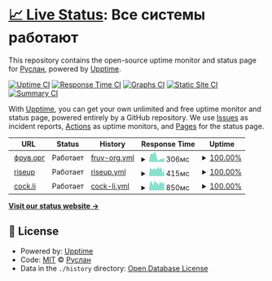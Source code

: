 # [📈 Live Status](https://up.fruw.org): <!--live status--> **Все системы работают**

This repository contains the open-source uptime monitor and status page for [Руслан](fruw.org), powered by [Upptime](https://github.com/upptime/upptime).

[![Uptime CI](https://github.com/fruworg/upptime/workflows/Uptime%20CI/badge.svg)](https://github.com/fruworg/upptime/actions?query=workflow%3A%22Uptime+CI%22)
[![Response Time CI](https://github.com/fruworg/upptime/workflows/Response%20Time%20CI/badge.svg)](https://github.com/fruworg/upptime/actions?query=workflow%3A%22Response+Time+CI%22)
[![Graphs CI](https://github.com/fruworg/upptime/workflows/Graphs%20CI/badge.svg)](https://github.com/fruworg/upptime/actions?query=workflow%3A%22Graphs+CI%22)
[![Static Site CI](https://github.com/fruworg/upptime/workflows/Static%20Site%20CI/badge.svg)](https://github.com/fruworg/upptime/actions?query=workflow%3A%22Static+Site+CI%22)
[![Summary CI](https://github.com/fruworg/upptime/workflows/Summary%20CI/badge.svg)](https://github.com/fruworg/upptime/actions?query=workflow%3A%22Summary+CI%22)

With [Upptime](https://upptime.js.org), you can get your own unlimited and free uptime monitor and status page, powered entirely by a GitHub repository. We use [Issues](https://github.com/fruworg/upptime/issues) as incident reports, [Actions](https://github.com/fruworg/upptime/actions) as uptime monitors, and [Pages](https://up.fruw.org) for the status page.

<!--start: status pages-->
<!-- This summary is generated by Upptime (https://github.com/upptime/upptime) -->
<!-- Do not edit this manually, your changes will be overwritten -->
<!-- prettier-ignore -->
| URL | Status | History | Response Time | Uptime |
| --- | ------ | ------- | ------------- | ------ |
| <img alt="" src="https://icons.duckduckgo.com/ip3/fruw.org.ico" height="13"> [фрув.орг](https://fruw.org) | Работает | [fruv-org.yml](https://github.com/fruworg/upptime/commits/HEAD/history/fruv-org.yml) | <details><summary><img alt="Response time graph" src="./graphs/fruv-org/response-time-week.png" height="20"> 306мс</summary><br><a href="https://up.fruw.org/history/fruv-org"><img alt="Response time 306" src="https://img.shields.io/endpoint?url=https%3A%2F%2Fraw.githubusercontent.com%2Ffruworg%2Fupptime%2FHEAD%2Fapi%2Ffruv-org%2Fresponse-time.json"></a><br><a href="https://up.fruw.org/history/fruv-org"><img alt="24-hour response time 244" src="https://img.shields.io/endpoint?url=https%3A%2F%2Fraw.githubusercontent.com%2Ffruworg%2Fupptime%2FHEAD%2Fapi%2Ffruv-org%2Fresponse-time-day.json"></a><br><a href="https://up.fruw.org/history/fruv-org"><img alt="7-day response time 306" src="https://img.shields.io/endpoint?url=https%3A%2F%2Fraw.githubusercontent.com%2Ffruworg%2Fupptime%2FHEAD%2Fapi%2Ffruv-org%2Fresponse-time-week.json"></a><br><a href="https://up.fruw.org/history/fruv-org"><img alt="30-day response time 306" src="https://img.shields.io/endpoint?url=https%3A%2F%2Fraw.githubusercontent.com%2Ffruworg%2Fupptime%2FHEAD%2Fapi%2Ffruv-org%2Fresponse-time-month.json"></a><br><a href="https://up.fruw.org/history/fruv-org"><img alt="1-year response time 306" src="https://img.shields.io/endpoint?url=https%3A%2F%2Fraw.githubusercontent.com%2Ffruworg%2Fupptime%2FHEAD%2Fapi%2Ffruv-org%2Fresponse-time-year.json"></a></details> | <details><summary><a href="https://up.fruw.org/history/fruv-org">100.00%</a></summary><a href="https://up.fruw.org/history/fruv-org"><img alt="All-time uptime 100.00%" src="https://img.shields.io/endpoint?url=https%3A%2F%2Fraw.githubusercontent.com%2Ffruworg%2Fupptime%2FHEAD%2Fapi%2Ffruv-org%2Fuptime.json"></a><br><a href="https://up.fruw.org/history/fruv-org"><img alt="24-hour uptime 100.00%" src="https://img.shields.io/endpoint?url=https%3A%2F%2Fraw.githubusercontent.com%2Ffruworg%2Fupptime%2FHEAD%2Fapi%2Ffruv-org%2Fuptime-day.json"></a><br><a href="https://up.fruw.org/history/fruv-org"><img alt="7-day uptime 100.00%" src="https://img.shields.io/endpoint?url=https%3A%2F%2Fraw.githubusercontent.com%2Ffruworg%2Fupptime%2FHEAD%2Fapi%2Ffruv-org%2Fuptime-week.json"></a><br><a href="https://up.fruw.org/history/fruv-org"><img alt="30-day uptime 100.00%" src="https://img.shields.io/endpoint?url=https%3A%2F%2Fraw.githubusercontent.com%2Ffruworg%2Fupptime%2FHEAD%2Fapi%2Ffruv-org%2Fuptime-month.json"></a><br><a href="https://up.fruw.org/history/fruv-org"><img alt="1-year uptime 100.00%" src="https://img.shields.io/endpoint?url=https%3A%2F%2Fraw.githubusercontent.com%2Ffruworg%2Fupptime%2FHEAD%2Fapi%2Ffruv-org%2Fuptime-year.json"></a></details>
| <img alt="" src="https://icons.duckduckgo.com/ip3/mail.riseup.net.ico" height="13"> [riseup](https://mail.riseup.net) | Работает | [riseup.yml](https://github.com/fruworg/upptime/commits/HEAD/history/riseup.yml) | <details><summary><img alt="Response time graph" src="./graphs/riseup/response-time-week.png" height="20"> 415мс</summary><br><a href="https://up.fruw.org/history/riseup"><img alt="Response time 415" src="https://img.shields.io/endpoint?url=https%3A%2F%2Fraw.githubusercontent.com%2Ffruworg%2Fupptime%2FHEAD%2Fapi%2Friseup%2Fresponse-time.json"></a><br><a href="https://up.fruw.org/history/riseup"><img alt="24-hour response time 423" src="https://img.shields.io/endpoint?url=https%3A%2F%2Fraw.githubusercontent.com%2Ffruworg%2Fupptime%2FHEAD%2Fapi%2Friseup%2Fresponse-time-day.json"></a><br><a href="https://up.fruw.org/history/riseup"><img alt="7-day response time 415" src="https://img.shields.io/endpoint?url=https%3A%2F%2Fraw.githubusercontent.com%2Ffruworg%2Fupptime%2FHEAD%2Fapi%2Friseup%2Fresponse-time-week.json"></a><br><a href="https://up.fruw.org/history/riseup"><img alt="30-day response time 415" src="https://img.shields.io/endpoint?url=https%3A%2F%2Fraw.githubusercontent.com%2Ffruworg%2Fupptime%2FHEAD%2Fapi%2Friseup%2Fresponse-time-month.json"></a><br><a href="https://up.fruw.org/history/riseup"><img alt="1-year response time 415" src="https://img.shields.io/endpoint?url=https%3A%2F%2Fraw.githubusercontent.com%2Ffruworg%2Fupptime%2FHEAD%2Fapi%2Friseup%2Fresponse-time-year.json"></a></details> | <details><summary><a href="https://up.fruw.org/history/riseup">100.00%</a></summary><a href="https://up.fruw.org/history/riseup"><img alt="All-time uptime 100.00%" src="https://img.shields.io/endpoint?url=https%3A%2F%2Fraw.githubusercontent.com%2Ffruworg%2Fupptime%2FHEAD%2Fapi%2Friseup%2Fuptime.json"></a><br><a href="https://up.fruw.org/history/riseup"><img alt="24-hour uptime 100.00%" src="https://img.shields.io/endpoint?url=https%3A%2F%2Fraw.githubusercontent.com%2Ffruworg%2Fupptime%2FHEAD%2Fapi%2Friseup%2Fuptime-day.json"></a><br><a href="https://up.fruw.org/history/riseup"><img alt="7-day uptime 100.00%" src="https://img.shields.io/endpoint?url=https%3A%2F%2Fraw.githubusercontent.com%2Ffruworg%2Fupptime%2FHEAD%2Fapi%2Friseup%2Fuptime-week.json"></a><br><a href="https://up.fruw.org/history/riseup"><img alt="30-day uptime 100.00%" src="https://img.shields.io/endpoint?url=https%3A%2F%2Fraw.githubusercontent.com%2Ffruworg%2Fupptime%2FHEAD%2Fapi%2Friseup%2Fuptime-month.json"></a><br><a href="https://up.fruw.org/history/riseup"><img alt="1-year uptime 100.00%" src="https://img.shields.io/endpoint?url=https%3A%2F%2Fraw.githubusercontent.com%2Ffruworg%2Fupptime%2FHEAD%2Fapi%2Friseup%2Fuptime-year.json"></a></details>
| <img alt="" src="https://icons.duckduckgo.com/ip3/mail.cock.li.ico" height="13"> [cock.li](https://mail.cock.li) | Работает | [cock-li.yml](https://github.com/fruworg/upptime/commits/HEAD/history/cock-li.yml) | <details><summary><img alt="Response time graph" src="./graphs/cock-li/response-time-week.png" height="20"> 850мс</summary><br><a href="https://up.fruw.org/history/cock-li"><img alt="Response time 850" src="https://img.shields.io/endpoint?url=https%3A%2F%2Fraw.githubusercontent.com%2Ffruworg%2Fupptime%2FHEAD%2Fapi%2Fcock-li%2Fresponse-time.json"></a><br><a href="https://up.fruw.org/history/cock-li"><img alt="24-hour response time 684" src="https://img.shields.io/endpoint?url=https%3A%2F%2Fraw.githubusercontent.com%2Ffruworg%2Fupptime%2FHEAD%2Fapi%2Fcock-li%2Fresponse-time-day.json"></a><br><a href="https://up.fruw.org/history/cock-li"><img alt="7-day response time 850" src="https://img.shields.io/endpoint?url=https%3A%2F%2Fraw.githubusercontent.com%2Ffruworg%2Fupptime%2FHEAD%2Fapi%2Fcock-li%2Fresponse-time-week.json"></a><br><a href="https://up.fruw.org/history/cock-li"><img alt="30-day response time 850" src="https://img.shields.io/endpoint?url=https%3A%2F%2Fraw.githubusercontent.com%2Ffruworg%2Fupptime%2FHEAD%2Fapi%2Fcock-li%2Fresponse-time-month.json"></a><br><a href="https://up.fruw.org/history/cock-li"><img alt="1-year response time 850" src="https://img.shields.io/endpoint?url=https%3A%2F%2Fraw.githubusercontent.com%2Ffruworg%2Fupptime%2FHEAD%2Fapi%2Fcock-li%2Fresponse-time-year.json"></a></details> | <details><summary><a href="https://up.fruw.org/history/cock-li">100.00%</a></summary><a href="https://up.fruw.org/history/cock-li"><img alt="All-time uptime 100.00%" src="https://img.shields.io/endpoint?url=https%3A%2F%2Fraw.githubusercontent.com%2Ffruworg%2Fupptime%2FHEAD%2Fapi%2Fcock-li%2Fuptime.json"></a><br><a href="https://up.fruw.org/history/cock-li"><img alt="24-hour uptime 100.00%" src="https://img.shields.io/endpoint?url=https%3A%2F%2Fraw.githubusercontent.com%2Ffruworg%2Fupptime%2FHEAD%2Fapi%2Fcock-li%2Fuptime-day.json"></a><br><a href="https://up.fruw.org/history/cock-li"><img alt="7-day uptime 100.00%" src="https://img.shields.io/endpoint?url=https%3A%2F%2Fraw.githubusercontent.com%2Ffruworg%2Fupptime%2FHEAD%2Fapi%2Fcock-li%2Fuptime-week.json"></a><br><a href="https://up.fruw.org/history/cock-li"><img alt="30-day uptime 100.00%" src="https://img.shields.io/endpoint?url=https%3A%2F%2Fraw.githubusercontent.com%2Ffruworg%2Fupptime%2FHEAD%2Fapi%2Fcock-li%2Fuptime-month.json"></a><br><a href="https://up.fruw.org/history/cock-li"><img alt="1-year uptime 100.00%" src="https://img.shields.io/endpoint?url=https%3A%2F%2Fraw.githubusercontent.com%2Ffruworg%2Fupptime%2FHEAD%2Fapi%2Fcock-li%2Fuptime-year.json"></a></details>

<!--end: status pages-->

[**Visit our status website →**](https://up.fruw.org)

## 📄 License

- Powered by: [Upptime](https://github.com/upptime/upptime)
- Code: [MIT](./LICENSE) © [Руслан](fruw.org)
- Data in the `./history` directory: [Open Database License](https://opendatacommons.org/licenses/odbl/1-0/)
